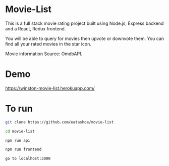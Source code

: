 # Movie-List

This is a full stack movie rating project built using Node.js, Express backend and a React, Redux frontend.

You will be able to query for movies then upvote or downvote them. You can find all your rated movies in the star icon.

Movie information Source: OmdbAPI.

# Demo

https://winston-movie-list.herokuapp.com/


# To run

```sh
git clone https://github.com/eatashoe/movie-list

cd movie-list

npm run api

npm run frontend

go to localhost:3000
```